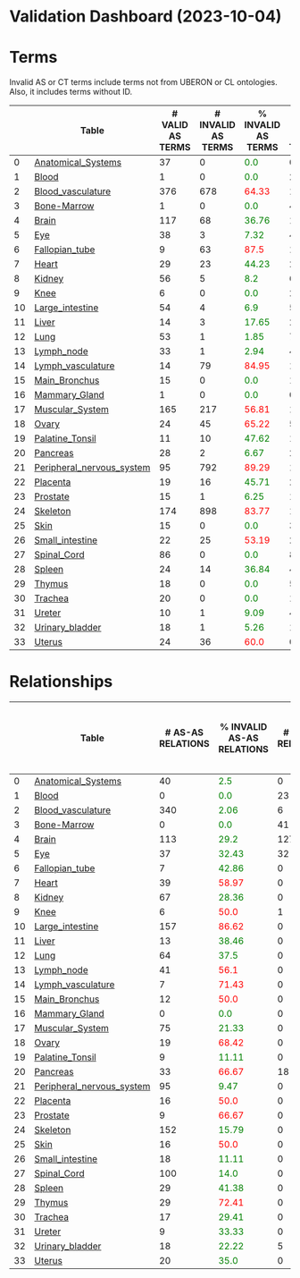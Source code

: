 
Validation Dashboard (2023-10-04)
=================================

# Terms


Invalid AS or CT terms include terms not from UBERON or CL ontologies. Also, it includes terms without ID.

|    | Table                                                            |   # VALID AS TERMS |   # INVALID AS TERMS | % INVALID AS TERMS               |   # VALID CT TERMS |   # INVALID CT TERMS | % INVALID CT TERMS               | % INVALID TERMS                  |
|----|------------------------------------------------------------------|--------------------|----------------------|----------------------------------|--------------------|----------------------|----------------------------------|----------------------------------|
|  0 | [Anatomical_Systems](Anatomical_Systems/README.md)               |                 37 |                    0 | <font color='green'>0.0</font>   |                  0 |                    0 | <font color='green'>0.0</font>   | <font color='green'>0.0</font>   |
|  1 | [Blood](Blood/README.md)                                         |                  1 |                    0 | <font color='green'>0.0</font>   |                 29 |                    0 | <font color='green'>0.0</font>   | <font color='green'>0.0</font>   |
|  2 | [Blood_vasculature](Blood_vasculature/README.md)                 |                376 |                  678 | <font color='red'>64.33</font>   |                 10 |                    0 | <font color='green'>0.0</font>   | <font color='green'>44.63</font> |
|  3 | [Bone-Marrow](Bone-Marrow/README.md)                             |                  1 |                    0 | <font color='green'>0.0</font>   |                 46 |                    1 | <font color='green'>2.13</font>  | <font color='green'>2.08</font>  |
|  4 | [Brain](Brain/README.md)                                         |                117 |                   68 | <font color='green'>36.76</font> |                164 |                  461 | <font color='red'>73.76</font>   | <font color='red'>64.83</font>   |
|  5 | [Eye](Eye/README.md)                                             |                 38 |                    3 | <font color='green'>7.32</font>  |                 49 |                    7 | <font color='green'>12.5</font>  | <font color='green'>10.31</font> |
|  6 | [Fallopian_tube](Fallopian_tube/README.md)                       |                  9 |                   63 | <font color='red'>87.5</font>    |                 18 |                    1 | <font color='green'>5.26</font>  | <font color='red'>70.33</font>   |
|  7 | [Heart](Heart/README.md)                                         |                 29 |                   23 | <font color='green'>44.23</font> |                 28 |                    0 | <font color='green'>0.0</font>   | <font color='green'>22.55</font> |
|  8 | [Kidney](Kidney/README.md)                                       |                 56 |                    5 | <font color='green'>8.2</font>   |                 67 |                    3 | <font color='green'>4.29</font>  | <font color='green'>6.11</font>  |
|  9 | [Knee](Knee/README.md)                                           |                  6 |                    0 | <font color='green'>0.0</font>   |                  2 |                    9 | <font color='red'>81.82</font>   | <font color='red'>52.94</font>   |
| 10 | [Large_intestine](Large_intestine/README.md)                     |                 54 |                    4 | <font color='green'>6.9</font>   |                 55 |                    3 | <font color='green'>5.17</font>  | <font color='green'>5.98</font>  |
| 11 | [Liver](Liver/README.md)                                         |                 14 |                    3 | <font color='green'>17.65</font> |                 25 |                    5 | <font color='green'>16.67</font> | <font color='green'>17.02</font> |
| 12 | [Lung](Lung/README.md)                                           |                 53 |                    1 | <font color='green'>1.85</font>  |                 74 |                    0 | <font color='green'>0.0</font>   | <font color='green'>0.78</font>  |
| 13 | [Lymph_node](Lymph_node/README.md)                               |                 33 |                    1 | <font color='green'>2.94</font>  |                 45 |                    0 | <font color='green'>0.0</font>   | <font color='green'>1.27</font>  |
| 14 | [Lymph_vasculature](Lymph_vasculature/README.md)                 |                 14 |                   79 | <font color='red'>84.95</font>   |                  1 |                    0 | <font color='green'>0.0</font>   | <font color='red'>65.83</font>   |
| 15 | [Main_Bronchus](Main_Bronchus/README.md)                         |                 15 |                    0 | <font color='green'>0.0</font>   |                 19 |                    0 | <font color='green'>0.0</font>   | <font color='green'>0.0</font>   |
| 16 | [Mammary_Gland](Mammary_Gland/README.md)                         |                  1 |                    0 | <font color='green'>0.0</font>   |                  0 |                   10 | <font color='red'>100.0</font>   | <font color='red'>100.0</font>   |
| 17 | [Muscular_System](Muscular_System/README.md)                     |                165 |                  217 | <font color='red'>56.81</font>   |                  1 |                    0 | <font color='green'>0.0</font>   | <font color='green'>41.41</font> |
| 18 | [Ovary](Ovary/README.md)                                         |                 24 |                   45 | <font color='red'>65.22</font>   |                  5 |                   11 | <font color='red'>68.75</font>   | <font color='red'>59.57</font>   |
| 19 | [Palatine_Tonsil](Palatine_Tonsil/README.md)                     |                 11 |                   10 | <font color='green'>47.62</font> |                 13 |                    4 | <font color='green'>23.53</font> | <font color='green'>34.15</font> |
| 20 | [Pancreas](Pancreas/README.md)                                   |                 28 |                    2 | <font color='green'>6.67</font>  |                 28 |                    2 | <font color='green'>6.67</font>  | <font color='green'>6.45</font>  |
| 21 | [Peripheral_nervous_system](Peripheral_nervous_system/README.md) |                 95 |                  792 | <font color='red'>89.29</font>   |                  1 |                    0 | <font color='green'>0.0</font>   | <font color='green'>47.14</font> |
| 22 | [Placenta](Placenta/README.md)                                   |                 19 |                   16 | <font color='green'>45.71</font> |                 22 |                    3 | <font color='green'>12.0</font>  | <font color='green'>32.76</font> |
| 23 | [Prostate](Prostate/README.md)                                   |                 15 |                    1 | <font color='green'>6.25</font>  |                 14 |                    6 | <font color='green'>30.0</font>  | <font color='green'>18.92</font> |
| 24 | [Skeleton](Skeleton/README.md)                                   |                174 |                  898 | <font color='red'>83.77</font>   |                  1 |                    0 | <font color='green'>0.0</font>   | <font color='red'>56.8</font>    |
| 25 | [Skin](Skin/README.md)                                           |                 15 |                    0 | <font color='green'>0.0</font>   |                 34 |                    1 | <font color='green'>2.86</font>  | <font color='green'>2.0</font>   |
| 26 | [Small_intestine](Small_intestine/README.md)                     |                 22 |                   25 | <font color='red'>53.19</font>   |                 25 |                   10 | <font color='green'>28.57</font> | <font color='green'>39.33</font> |
| 27 | [Spinal_Cord](Spinal_Cord/README.md)                             |                 86 |                    0 | <font color='green'>0.0</font>   |                  8 |                    0 | <font color='green'>0.0</font>   | <font color='green'>0.0</font>   |
| 28 | [Spleen](Spleen/README.md)                                       |                 24 |                   14 | <font color='green'>36.84</font> |                 46 |                   15 | <font color='green'>24.59</font> | <font color='green'>29.0</font>  |
| 29 | [Thymus](Thymus/README.md)                                       |                 18 |                    0 | <font color='green'>0.0</font>   |                 50 |                    0 | <font color='green'>0.0</font>   | <font color='green'>0.0</font>   |
| 30 | [Trachea](Trachea/README.md)                                     |                 20 |                    0 | <font color='green'>0.0</font>   |                 17 |                    0 | <font color='green'>0.0</font>   | <font color='green'>0.0</font>   |
| 31 | [Ureter](Ureter/README.md)                                       |                 10 |                    1 | <font color='green'>9.09</font>  |                  4 |                   11 | <font color='red'>73.33</font>   | <font color='green'>46.15</font> |
| 32 | [Urinary_bladder](Urinary_bladder/README.md)                     |                 18 |                    1 | <font color='green'>5.26</font>  |                 17 |                   26 | <font color='red'>60.47</font>   | <font color='green'>42.86</font> |
| 33 | [Uterus](Uterus/README.md)                                       |                 24 |                   36 | <font color='red'>60.0</font>    |                  0 |                   18 | <font color='red'>100.0</font>   | <font color='red'>66.67</font>   |




# Relationships


|    | Table                                                            |   # AS-AS RELATIONS | % INVALID AS-AS RELATIONS        |   # CT-CT RELATIONS | % INVALID CT-CT RELATIONS        |   # CT-AS RELATIONS | % INVALID CT-AS RELATIONS        | # CASES NO PARENT LINK TO CL   |
|----|------------------------------------------------------------------|---------------------|----------------------------------|---------------------|----------------------------------|---------------------|----------------------------------|--------------------------------|
|  0 | [Anatomical_Systems](Anatomical_Systems/README.md)               |                  40 | <font color='green'>2.5</font>   |                   0 | <font color='green'>0.0</font>   |                   0 | <font color='green'>0.0</font>   | <font color='green'>0</font>   |
|  1 | [Blood](Blood/README.md)                                         |                   0 | <font color='green'>0.0</font>   |                  23 | <font color='green'>26.09</font> |                  23 | <font color='red'>100.0</font>   | <font color='green'>0</font>   |
|  2 | [Blood_vasculature](Blood_vasculature/README.md)                 |                 340 | <font color='green'>2.06</font>  |                   6 | <font color='green'>33.33</font> |                1157 | <font color='red'>66.55</font>   | <font color='green'>0</font>   |
|  3 | [Bone-Marrow](Bone-Marrow/README.md)                             |                   0 | <font color='green'>0.0</font>   |                  41 | <font color='green'>36.59</font> |                  42 | <font color='red'>95.24</font>   | <font color='green'>0</font>   |
|  4 | [Brain](Brain/README.md)                                         |                 113 | <font color='green'>29.2</font>  |                 127 | <font color='green'>1.57</font>  |                 203 | <font color='green'>20.2</font>  | <font color='green'>0</font>   |
|  5 | [Eye](Eye/README.md)                                             |                  37 | <font color='green'>32.43</font> |                  32 | <font color='green'>12.5</font>  |                  47 | <font color='green'>46.81</font> | <font color='red'>2</font>     |
|  6 | [Fallopian_tube](Fallopian_tube/README.md)                       |                   7 | <font color='green'>42.86</font> |                   0 | <font color='green'>0.0</font>   |                  59 | <font color='red'>94.92</font>   | <font color='red'>1</font>     |
|  7 | [Heart](Heart/README.md)                                         |                  39 | <font color='red'>58.97</font>   |                   0 | <font color='green'>0.0</font>   |                 140 | <font color='red'>87.14</font>   | <font color='green'>0</font>   |
|  8 | [Kidney](Kidney/README.md)                                       |                  67 | <font color='green'>28.36</font> |                   0 | <font color='green'>0.0</font>   |                  69 | <font color='green'>30.43</font> | <font color='green'>0</font>   |
|  9 | [Knee](Knee/README.md)                                           |                   6 | <font color='red'>50.0</font>    |                   1 | <font color='red'>100.0</font>   |                   2 | <font color='red'>50.0</font>    | <font color='green'>0</font>   |
| 10 | [Large_intestine](Large_intestine/README.md)                     |                 157 | <font color='red'>86.62</font>   |                   0 | <font color='green'>0.0</font>   |                 152 | <font color='red'>83.55</font>   | <font color='red'>89</font>    |
| 11 | [Liver](Liver/README.md)                                         |                  13 | <font color='green'>38.46</font> |                   0 | <font color='green'>0.0</font>   |                  26 | <font color='red'>84.62</font>   | <font color='red'>5</font>     |
| 12 | [Lung](Lung/README.md)                                           |                  64 | <font color='green'>37.5</font>  |                   0 | <font color='green'>0.0</font>   |                  96 | <font color='green'>27.08</font> | <font color='green'>0</font>   |
| 13 | [Lymph_node](Lymph_node/README.md)                               |                  41 | <font color='red'>56.1</font>    |                   0 | <font color='green'>0.0</font>   |                  82 | <font color='red'>79.27</font>   | <font color='green'>0</font>   |
| 14 | [Lymph_vasculature](Lymph_vasculature/README.md)                 |                   7 | <font color='red'>71.43</font>   |                   0 | <font color='green'>0.0</font>   |                  14 | <font color='red'>92.86</font>   | <font color='green'>0</font>   |
| 15 | [Main_Bronchus](Main_Bronchus/README.md)                         |                  12 | <font color='red'>50.0</font>    |                   0 | <font color='green'>0.0</font>   |                  20 | <font color='red'>90.0</font>    | <font color='green'>0</font>   |
| 16 | [Mammary_Gland](Mammary_Gland/README.md)                         |                   0 | <font color='green'>0.0</font>   |                   0 | <font color='green'>0.0</font>   |                   0 | <font color='green'>0.0</font>   | <font color='red'>10</font>    |
| 17 | [Muscular_System](Muscular_System/README.md)                     |                  75 | <font color='green'>21.33</font> |                   0 | <font color='green'>0.0</font>   |                 165 | <font color='green'>15.76</font> | <font color='green'>0</font>   |
| 18 | [Ovary](Ovary/README.md)                                         |                  19 | <font color='red'>68.42</font>   |                   0 | <font color='green'>0.0</font>   |                  12 | <font color='red'>83.33</font>   | <font color='red'>288</font>   |
| 19 | [Palatine_Tonsil](Palatine_Tonsil/README.md)                     |                   9 | <font color='green'>11.11</font> |                   0 | <font color='green'>0.0</font>   |                  28 | <font color='red'>60.71</font>   | <font color='green'>0</font>   |
| 20 | [Pancreas](Pancreas/README.md)                                   |                  33 | <font color='red'>66.67</font>   |                  18 | <font color='green'>44.44</font> |                  28 | <font color='red'>82.14</font>   | <font color='green'>0</font>   |
| 21 | [Peripheral_nervous_system](Peripheral_nervous_system/README.md) |                  95 | <font color='green'>9.47</font>  |                   0 | <font color='green'>0.0</font>   |                  30 | <font color='red'>83.33</font>   | <font color='green'>0</font>   |
| 22 | [Placenta](Placenta/README.md)                                   |                  16 | <font color='red'>50.0</font>    |                   0 | <font color='green'>0.0</font>   |                  30 | <font color='red'>66.67</font>   | <font color='green'>0</font>   |
| 23 | [Prostate](Prostate/README.md)                                   |                   9 | <font color='red'>66.67</font>   |                   0 | <font color='green'>0.0</font>   |                  13 | <font color='red'>61.54</font>   | <font color='green'>0</font>   |
| 24 | [Skeleton](Skeleton/README.md)                                   |                 152 | <font color='green'>15.79</font> |                   0 | <font color='green'>0.0</font>   |                 174 | <font color='red'>95.98</font>   | <font color='green'>0</font>   |
| 25 | [Skin](Skin/README.md)                                           |                  16 | <font color='red'>50.0</font>    |                   0 | <font color='green'>0.0</font>   |                  54 | <font color='red'>81.48</font>   | <font color='green'>0</font>   |
| 26 | [Small_intestine](Small_intestine/README.md)                     |                  18 | <font color='green'>11.11</font> |                   0 | <font color='green'>0.0</font>   |                  50 | <font color='red'>88.0</font>    | <font color='red'>37</font>    |
| 27 | [Spinal_Cord](Spinal_Cord/README.md)                             |                 100 | <font color='green'>14.0</font>  |                   0 | <font color='green'>0.0</font>   |                  22 | <font color='red'>86.36</font>   | <font color='green'>0</font>   |
| 28 | [Spleen](Spleen/README.md)                                       |                  29 | <font color='green'>41.38</font> |                   0 | <font color='green'>0.0</font>   |                  95 | <font color='red'>92.63</font>   | <font color='red'>24</font>    |
| 29 | [Thymus](Thymus/README.md)                                       |                  29 | <font color='red'>72.41</font>   |                   0 | <font color='green'>0.0</font>   |                  64 | <font color='red'>73.44</font>   | <font color='green'>0</font>   |
| 30 | [Trachea](Trachea/README.md)                                     |                  17 | <font color='green'>29.41</font> |                   0 | <font color='green'>0.0</font>   |                  18 | <font color='red'>83.33</font>   | <font color='green'>0</font>   |
| 31 | [Ureter](Ureter/README.md)                                       |                   9 | <font color='green'>33.33</font> |                   0 | <font color='green'>0.0</font>   |                   4 | <font color='red'>100.0</font>   | <font color='green'>0</font>   |
| 32 | [Urinary_bladder](Urinary_bladder/README.md)                     |                  18 | <font color='green'>22.22</font> |                   5 | <font color='red'>100.0</font>   |                  19 | <font color='red'>89.47</font>   | <font color='red'>6</font>     |
| 33 | [Uterus](Uterus/README.md)                                       |                  20 | <font color='green'>35.0</font>  |                   0 | <font color='green'>0.0</font>   |                   0 | <font color='green'>0.0</font>   | <font color='red'>397</font>   |



